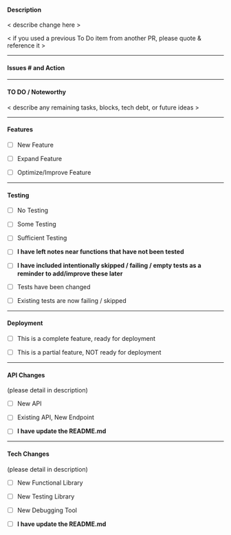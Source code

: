 #### Description

< describe change here >

< if you used a previous To Do item from another PR, please quote & reference it >


----
#### Issues # and Action

----
#### TO DO / Noteworthy
< describe any remaining tasks, blocks, tech debt, or future ideas >


----
#### Features
- [ ] New Feature
- [ ] Expand Feature
- [ ] Optimize/Improve Feature


----
#### Testing
- [ ] No Testing
- [ ] Some Testing
- [ ] Sufficient Testing

- [ ] **I have left notes near functions that have not been tested**
- [ ] **I have included intentionally skipped / failing / empty tests as a reminder to add/improve these later**

- [ ] Tests have been changed
- [ ] Existing tests are now failing / skipped

----
#### Deployment
- [ ] This is a complete feature, ready for deployment
- [ ] This is a partial feature, NOT ready for deployment


----
#### API Changes
(please detail in description)
- [ ] New API
- [ ] Existing API, New Endpoint

- [ ] **I have update the README.md**

----
#### Tech Changes
(please detail in description)
- [ ] New Functional Library
- [ ] New Testing Library
- [ ] New Debugging Tool

- [ ] **I have update the README.md**
